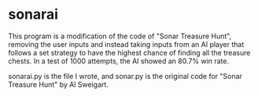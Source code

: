 # sonarai
This program is a modification of the code of "Sonar Treasure Hunt", removing the user inputs and instead taking inputs from an AI player that follows a set strategy to have the highest chance of finding all the treasure chests. In a test of 1000 attempts, the AI showed an 80.7% win rate.

sonarai.py is the file I wrote, and sonar.py is the original code for "Sonar Treasure Hunt" by Al Sweigart.
